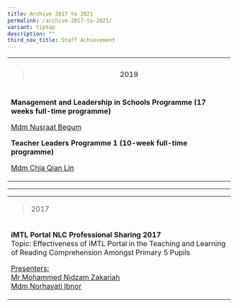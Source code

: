 ```yaml
---
title: Archive 2017 to 2021
permalink: /archive-2017-to-2021/
variant: tiptap
description: ""
third_nav_title: Staff Achievement
---
```

<table style="minWidth: 25px">
<colgroup>
<col>
</colgroup>
<tbody>
<tr>
<th rowspan="1" colspan="1">
<blockquote>
<h4><strong>2019</strong></h4>
</blockquote>
</th>
</tr>
<tr>
<td rowspan="1" colspan="1">
<p><strong>Management and Leadership in Schools Programme (17 weeks full-time programme)</strong>
</p>
<p><u>Mdm Nusraat Begum</u>
<br>
</p>
<p><strong>Teacher Leaders Programme 1 (10-week full-time programme)</strong>
</p>
<p><u>Mdm Chia Qian Lin</u>
</p>
</td>
</tr>
</tbody>
</table>
<hr>
<p></p>
<table style="minWidth: 25px">
<colgroup>
<col>
</colgroup>
<tbody>
<tr>
<td rowspan="1" colspan="1">
<blockquote>
<p>2017</p>
</blockquote>
</td>
</tr>
<tr>
<td rowspan="1" colspan="1">
<p><strong>iMTL Portal NLC Professional Sharing 2017</strong>
<br>Topic: Effectiveness of iMTL Portal in the Teaching and Learning of Reading
Comprehension Amongst Primary 5 Pupils</p>
<p><u>Presenters:</u>
<br><u>Mr Mohammed Nidzam Zakariah</u>
<br><u>Mdm Norhayati Ibnor</u>
</p>
</td>
</tr>
</tbody>
</table>
<p></p>